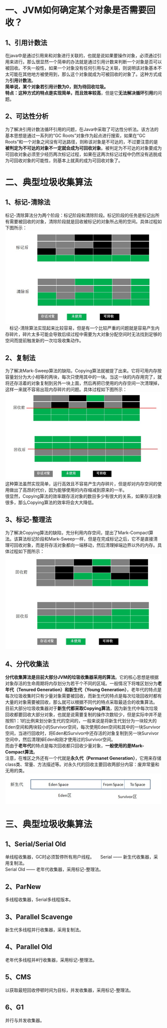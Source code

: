 # 一、JVM如何确定某个对象是否需要回收？  
## 1、引用计数法  
在java中是通过引用来和对象进行关联的，也就是说如果要操作对象，必须通过引用来进行。那么很显然一个简单的办法就是通过引用计数来判断一个对象是否可以被回收。不失一般性，如果一个对象没有任何引用与之关联，则说明该对象基本不太可能在其他地方被使用到，那么这个对象就成为可被回收的对象了。这种方式成为**引用计数法**。  
**简单说，某个对象若引用计数为0，则为待回收垃圾。**  
**特点：**这种方式的特点是**实现简单，而且效率较高**，但是它**无法解决循环引用**的问题。

## 2、可达性分析   
为了解决引用计数法循环引用的问题，在Java中采取了可达性分析法。该方法的基本思想是通过一系列的“GC Roots”对象作为起点进行搜索，如果在“GC Roots”和一个对象之间没有可达路径，则称该对象是不可达的，不过要注意的是**被判定为不可达的对象不一定就会成为可回收对象**。被判定为不可达的对象要成为可回收对象必须至少经历两次标记过程，如果在这两次标记过程中仍然没有逃脱成为可回收对象的可能性，则基本上就真的成为可回收对象了。  

# 二、典型垃圾收集算法  
## 1、标记-清除法    
标记-清除算法分为两个阶段：标记阶段和清除阶段。标记阶段的任务是标记出所有需要被回收的对象，清除阶段就是回收被标记的对象所占用的空间。具体过程如下图所示：  
![标记-清除法](https://github.com/lois00/recommence/blob/master/JAVA_BASICS/PIC/Mark-Sweep.png)  
　标记-清除算法实现起来比较容易，但是有一个比较严重的问题就是容易产生内存碎片，碎片太多可能会导致后续过程中需要为大对象分配空间时无法找到足够的空间而提前触发新的一次垃圾收集动作。  
## 2、复制法   
为了解决Mark-Sweep算法的缺陷，Copying算法就被提了出来。它将可用内存按容量划分为大小相等的两块，每次只使用其中的一块。当这一块的内存用完了，就将还存活着的对象复制到另外一块上面，然后再把已使用的内存空间一次清理掉，这样一来就不容易出现内存碎片的问题。具体过程如下图所示：  
![复制法](https://github.com/lois00/recommence/blob/master/JAVA_BASICS/PIC/Copying.png)   
这种算法虽然实现简单，运行高效且不容易产生内存碎片，但是却对内存空间的使用做出了高昂的代价，因为能够使用的内存缩减到原来的一半。  
很显然，Copying算法的效率跟存活对象的数目多少有很大的关系，如果存活对象很多，那么Copying算法的效率将会大大降低。   
## 3、标记-整理法   
为了解决Copying算法的缺陷，充分利用内存空间，提出了Mark-Compact算法。该算法标记阶段和Mark-Sweep一样，但是在完成标记之后，它不是直接清理可回收对象，而是将存活对象都向一端移动，然后清理掉端边界以外的内存。具体过程如下图所示：  
![标记-整理法](https://github.com/lois00/recommence/blob/master/JAVA_BASICS/PIC/Mark-Compact.png)  
## 4、分代收集法   
**分代收集算法是目前大部分JVM的垃圾收集器采用的算法**。它的核心思想是根据对象存活的生命周期将内存划分为若干个不同的区域。一般情况下将堆区划分为**老年代（Tenured Generation）和新生代（Young Generation）**，老年代的特点是每次垃圾收集时只有少量对象需要被回收，而新生代的特点是每次垃圾回收时都有大量的对象需要被回收，那么就可以根据不同代的特点采取最适合的收集算法。  
目前大部分垃圾收集器对于**新生代都采取Copying算法**，因为新生代中每次垃圾回收都要回收大部分对象，也就是说需要复制的操作次数较少，但是实际中并不是按照1：1的比例来划分新生代的空间的，一般来说是将新生代划分为一块较大的Eden空间和两块较小的Survivor空间，每次使用Eden空间和其中的一块Survivor空间，当进行回收时，将Eden和Survivor中还存活的对象复制到另一块Survivor空间中，然后清理掉Eden和刚才使用过的Survivor空间。  
而由于**老年代**的特点是每次回收都只回收少量对象，**一般使用的是Mark-Compact算法**。   
注意，在堆区之外还有一个代就是**永久代（Permanet Generation）**，它用来存储class类、常量、方法描述等。对永久代的回收主要回收两部分内容：废弃常量和无用的类。
![分代收集法](https://github.com/lois00/recommence/blob/master/JAVA_BASICS/PIC/generations.png)

# 三、典型垃圾收集算法   
## 1、Serial/Serial Old  
单线程收集器，GC时必须暂停所有用户线程。     
Serial —— 新生代收集器，采用复制法。     
Serial Old —— 老年代收集器，采用标记-整理法。  

## 2、ParNew     
多线程收集器，Serial多线程版本。    
 
## 3、Parallel Scavenge  
新生代多线程并行收集器，采用复制法。  

## 4、Parallel Old  
老年代多线程并#行收集器，采用标记-整理法。 

## 5、CMS  
以获取最短回收停顿时间为目标，并发收集器，采用标记-整理法。  

## 6、G1  
并行与并发收集器。


